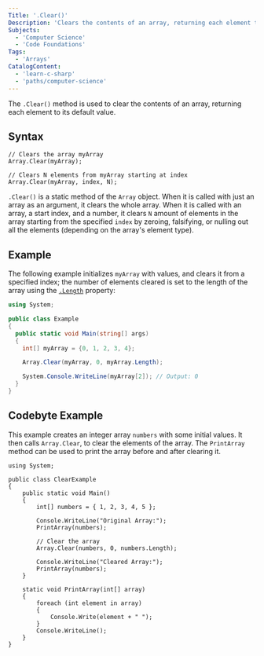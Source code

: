 ```yaml
---
Title: '.Clear()'
Description: 'Clears the contents of an array, returning each element to its default value.'
Subjects:
  - 'Computer Science'
  - 'Code Foundations'
Tags:
  - 'Arrays'
CatalogContent:
  - 'learn-c-sharp'
  - 'paths/computer-science'
---
```


The `.Clear()` method is used to clear the contents of an array, returning each element to its default value.

## Syntax

```pseudo
// Clears the array myArray
Array.Clear(myArray);

// Clears N elements from myArray starting at index
Array.Clear(myArray, index, N);
```

`.Clear()` is a static method of the `Array` object. When it is called with just an array as an argument, it clears the whole array. When it is called with an array, a start index, and a number, it clears `N` amount of elements in the array starting from the specified `index` by zeroing, falsifying, or nulling out all the elements (depending on the array's element type).

## Example

The following example initializes `myArray` with values, and clears it from a specified index; the number of elements cleared is set to the length of the array using the [`.Length`](https://www.codecademy.com/resources/docs/c-sharp/arrays/length) property:

```cs
using System;

public class Example
{
  public static void Main(string[] args)
  {
    int[] myArray = {0, 1, 2, 3, 4};

    Array.Clear(myArray, 0, myArray.Length);

    System.Console.WriteLine(myArray[2]); // Output: 0
  }
}
```

## Codebyte Example

This example creates an integer array `numbers` with some initial values. It then calls `Array.Clear`, to clear the elements of the array.
The `PrintArray` method can be used to print the array before and after clearing it.

```codebyte/csharp
using System;

public class ClearExample
{
    public static void Main()
    {
        int[] numbers = { 1, 2, 3, 4, 5 };

        Console.WriteLine("Original Array:");
        PrintArray(numbers);

        // Clear the array
        Array.Clear(numbers, 0, numbers.Length);

        Console.WriteLine("Cleared Array:");
        PrintArray(numbers);
    }

    static void PrintArray(int[] array)
    {
        foreach (int element in array)
        {
            Console.Write(element + " ");
        }
        Console.WriteLine();
    }
}

```
